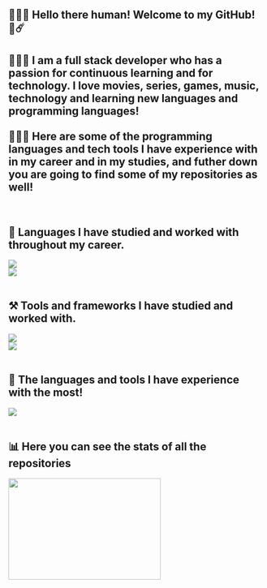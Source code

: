 <!-- Find more icons => https://github.com/tandpfun/skill-icons -->
<h2 align="left">👨‍💻💬 Hello there human! Welcome to my GitHub! 🌌☄️ </h2>
<h2 align="left">
    👨‍💻💬 I am a full stack developer who has a passion for continuous learning and for technology. I love movies, series, games, music, technology and learning new languages and programming languages!<br/><br/>
    👨‍💻💬 Here are some of the programming languages and tech tools I have experience with in my career and in my studies, and futher down you are going to find some of my repositories as well!
</h2>
<br/>
<h2 align="left">🧩 Languages I have studied and worked with throughout my career.</h2>
<div align="left">
    <img src="https://skillicons.dev/icons?i=javascript,typescript,html,css" /><br>
    <img src="https://skillicons.dev/icons?i=python,cs,nodejs,java,regex,powershell" /><br>
</div>
<br/>
<h2 align="left">⚒️ Tools and frameworks I have studied and worked with.</h2>
<div align="left">
    <img src="https://skillicons.dev/icons?i=dotnet,django,flask,fastapi,selenium,vue,npm,bootstrap,react" /><br>
    <img src="https://skillicons.dev/icons?i=docker,git,postgresql,sqlite,linux,postman,github,gitlab,jenkins,visualstudio,vscode" /><br>
</div>
<br/>
<h2 align="left">💎 The languages and tools I have experience with the most!</h2>
<div align="left">
    <img src="https://skillicons.dev/icons?i=python,cs,javascript,selenium,postgresql,git,fastapi" /><br>
</div>
<br/>
<h2 align="left">📊 Here you can see the stats of all the repositories</h2>
<div align="left">
    <img height="200em" width="300" src="https://github-readme-stats.vercel.app/api/top-langs/?username=caueoliveiraaa&layout=compact&langs_count=100&theme=dracula"/>
</div>
